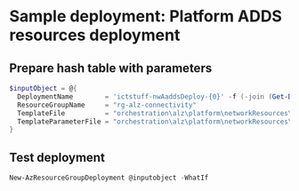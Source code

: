 # Sample deployment: Platform ADDS resources deployment

## Prepare hash table with parameters

```powershell
$inputObject = @{
  DeploymentName        = 'ictstuff-nwAaddsDeploy-{0}' -f (-join (Get-Date -Format 'yyyyMMddTHHMMssffffZ')[0..63])
  ResourceGroupName     = "rg-alz-connectivity"
  TemplateFile          = "orchestration\alz\platform\networkResources\pltf-networkResources.bicep"
  TemplateParameterFile = "orchestration\alz\platform\networkResources\pltf-networkResources.ictstuff.aadds.bicepparam"
}
```

## Test deployment

```powershell
New-AzResourceGroupDeployment @inputobject -WhatIf
```
